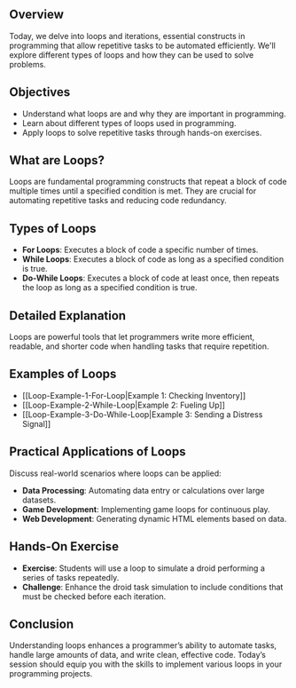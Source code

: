## Overview

Today, we delve into loops and iterations, essential constructs in programming that allow repetitive tasks to be automated efficiently. We'll explore different types of loops and how they can be used to solve problems.

## Objectives

- Understand what loops are and why they are important in programming.
- Learn about different types of loops used in programming.
- Apply loops to solve repetitive tasks through hands-on exercises.

## What are Loops?

Loops are fundamental programming constructs that repeat a block of code multiple times until a specified condition is met. They are crucial for automating repetitive tasks and reducing code redundancy.

## Types of Loops

- **For Loops**: Executes a block of code a specific number of times.
- **While Loops**: Executes a block of code as long as a specified condition is true.
- **Do-While Loops**: Executes a block of code at least once, then repeats the loop as long as a specified condition is true.

## Detailed Explanation

Loops are powerful tools that let programmers write more efficient, readable, and shorter code when handling tasks that require repetition.

## Examples of Loops

- [[Loop-Example-1-For-Loop|Example 1: Checking Inventory]]
- [[Loop-Example-2-While-Loop|Example 2: Fueling Up]]
- [[Loop-Example-3-Do-While-Loop|Example 3: Sending a Distress Signal]]

## Practical Applications of Loops

Discuss real-world scenarios where loops can be applied:

- **Data Processing**: Automating data entry or calculations over large datasets.
- **Game Development**: Implementing game loops for continuous play.
- **Web Development**: Generating dynamic HTML elements based on data.

## Hands-On Exercise

- **Exercise**: Students will use a loop to simulate a droid performing a series of tasks repeatedly.
- **Challenge**: Enhance the droid task simulation to include conditions that must be checked before each iteration.

## Conclusion

Understanding loops enhances a programmer’s ability to automate tasks, handle large amounts of data, and write clean, effective code. Today’s session should equip you with the skills to implement various loops in your programming projects.